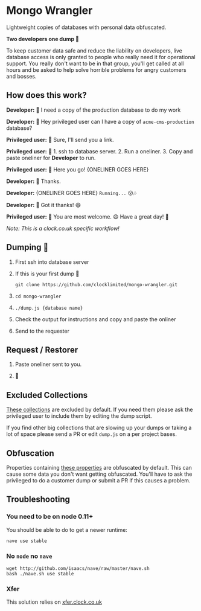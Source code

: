# Mongo Wrangler

Lightweight copies of databases with personal data obfuscated.

**Two developers one dump 💩**

To keep customer data safe and reduce the liability on developers, live database access is only granted to people who really need it for operational support. You really don't want to be in that group, you'll get called at all hours and be asked to help solve horrible problems for angry customers and bosses.

## How does this work?

**Developer:** 🤔 I need a copy of the production database to do my work

**Developer:** 💬 Hey privileged user can I have a copy of `acme-cms-production` database?

**Privileged user:** 💬 Sure, I'll send you a link.

**Privileged user:** 🙂 1. ssh to database server. 2. Run a oneliner. 3. Copy and paste oneliner for **Developer** to run.

**Privileged user:** 💬 Here you go! {ONELINER GOES HERE}

**Developer:** 💬 Thanks.

**Developer:** {ONELINER GOES HERE} `Running...` 😗🎶

**Developer:** 💬 Got it thanks! 😄

**Privileged user:** 💬 You are most welcome. 😄 Have a great day! 🎈

*Note: This is a clock.co.uk specific workflow!*

## Dumping 💩

1. First ssh into database server

2. If this is your first dump 💩

    `git clone https://github.com/clocklimited/mongo-wrangler.git`

3. `cd mongo-wrangler`

4. `./dump.js {database name}`

5. Check the output for instructions and copy and paste the onliner

6. Send to the requester

## Request / Restorer

1. Paste oneliner sent to you.

2. 🎉

## Excluded Collections

[These collections](dump.js#L5) are excluded by default. If you need them please ask the privileged user to include them by editing the dump script.

If you find other big collections that are slowing up your dumps or taking a lot of space please send a PR or edit `dump.js` on a per project bases.

## Obfuscation

Properties containing [these properties](obfuscate.js#L1) are obfuscated by default. This can cause some data you don't want getting obfuscated. You'll have to ask the privileged to do a customer dump or submit a PR if this causes a problem.

## Troubleshooting

### You need to be on node 0.11+

You should be able to do to get a newer runtime:

`nave use stable`

### No `node` no `nave`

```
wget http://github.com/isaacs/nave/raw/master/nave.sh
bash ./nave.sh use stable
```

### Xfer

This solution relies on [xfer.clock.co.uk](https://xfer.clock.co.uk)

